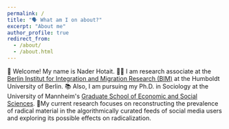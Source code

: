 ```yaml
---
permalink: /
title: "🗣 What am I on about?"
excerpt: "About me"
author_profile: true
redirect_from: 
  - /about/
  - /about.html
---
```


👋 Welcome! My name is Nader Hotait. 
👨‍💻 I am research associate at the [Berlin Institut for Integration and Migration Research (BIM)](https://www.bim.hu-berlin.de/de/bim) at the Humboldt University of Berlin.
📚 Also, I am pursuing my Ph.D. in Sociology at the University of Mannheim's [Graduate School of Economic and Social Sciences](https://www.uni-mannheim.de/gess/).
🔬My current research focuses on reconstructing the prevalence of radical material in the algorithmically curated feeds of social media users and exploring its possible effects on radicalization.

